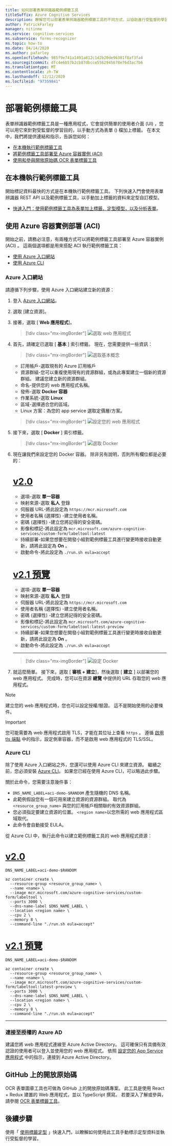 ```yaml
---
title: 如何部署表單辨識器範例標籤工具
titleSuffix: Azure Cognitive Services
description: 瞭解您可以部署表單辨識器範例標籤工具的不同方式，以協助進行受監督的學習。
author: PatrickFarley
manager: nitinme
ms.service: cognitive-services
ms.subservice: forms-recognizer
ms.topic: how-to
ms.date: 04/14/2020
ms.author: pafarley
ms.openlocfilehash: 985f9e741a1491a812c1d2b20de96381f8af3fa4
ms.sourcegitcommit: dfc4e6b57b2cb87dbcce5562945678e76d3ac7b6
ms.translationtype: MT
ms.contentlocale: zh-TW
ms.lasthandoff: 12/12/2020
ms.locfileid: "97359841"
---
```

# <a name="deploy-the-sample-labeling-tool"></a>部署範例標籤工具

表單辨識器範例標籤工具是一種應用程式，它會提供簡單的使用者介面 (UI) ，您可以用它來針對受監督的學習目的，以手動方式為表單 () 檔加上標籤。 在本文中，我們將提供連結和指示，告訴您如何：

* [在本機執行範例標籤工具](#run-the-sample-labeling-tool-locally)
* [將範例標籤工具部署至 Azure 容器實例 (ACI) ](#deploy-with-azure-container-instances-aci)
* [使用和參與開放原始碼 OCR 表單標籤工具](#open-source-on-github)

## <a name="run-the-sample-labeling-tool-locally"></a>在本機執行範例標籤工具

開始標記資料最快的方式是在本機執行範例標籤工具。 下列快速入門會使用表單辨識器 REST API 以及範例標籤工具，以手動加上標籤的資料來定型自訂模型。 

* [快速入門：使用範例標籤工具為表單加上標籤、定型模型，以及分析表單](./quickstarts/label-tool.md)。

## <a name="deploy-with-azure-container-instances-aci"></a>使用 Azure 容器實例部署 (ACI) 

開始之前，請務必注意，有兩種方式可以將範例標籤工具部署至 Azure 容器實例 (ACI) 。 這兩個選項都是用來搭配 ACI 執行範例標籤工具： 

* [使用 Azure 入口網站](#azure-portal)
* [使用 Azure CLI](#azure-cli)

### <a name="azure-portal"></a>Azure 入口網站

請遵循下列步驟，使用 Azure 入口網站建立新的資源： 

1. 登入 [Azure 入口網站](https://portal.azure.com/signin/index/)。
2. 選取 [建立資源]。 
3. 接著，選取 [ **Web 應用程式**]。 

   > [!div class="mx-imgBorder"]
   > ![選取 web 應用程式](./media/quickstarts/formre-create-web-app.png)
   
4. 首先，請確定已選取 [ **基本** ] 索引標籤。 現在，您需要提供一些資訊： 

   > [!div class="mx-imgBorder"]
   > ![選取基本概念](./media/quickstarts/formre-select-basics.png)
   * 訂用帳戶-選取現有的 Azure 訂用帳戶
   * 資源群組-您可以重複使用現有的資源群組，或為此專案建立一個新的資源群組。 建議您建立新的資源群組。
   * 命名-提供您的 web 應用程式名稱。 
   * 發佈-選取 **Docker 容器**
   * 作業系統-選取 **Linux**
   * 區域-選擇適合您的區域。
   * Linux 方案：為您的 app service 選取定價層/方案。 

   > [!div class="mx-imgBorder"]
   > ![設定您的 web 應用程式](./media/quickstarts/formre-select-docker-linux.png)

5. 接下來，選取 [ **Docker** ] 索引標籤。 

   > [!div class="mx-imgBorder"]
   > ![選取 Docker](./media/quickstarts/formre-select-docker.png)

6. 現在讓我們來設定您的 Docker 容器。 除非另有說明，否則所有欄位都是必要的：

    # <a name="v20"></a>[v2.0](#tab/v2-0)  
   * 選項-選取 **單一容器**
   * 映射來源-選取 **私人** 登錄 
   * 伺服器 URL-將此設定為 `https://mcr.microsoft.com`
   * 使用者名稱 (選擇性) -建立使用者名稱。 
   * 密碼 (選擇性) -建立您將記得的安全密碼。
   * 影像和標記-將此設定為 `mcr.microsoft.com/azure-cognitive-services/custom-form/labeltool:latest`
   * 持續部署-如果您想要在開發小組對範例標籤工具進行變更時接收自動更新，請將此設定為 **On** 。
   * 啟動命令-將此設定為 `./run.sh eula=accept`

    # <a name="v21-preview"></a>[v2.1 預覽](#tab/v2-1) 
   * 選項-選取 **單一容器**
   * 映射來源-選取 **私人** 登錄 
   * 伺服器 URL-將此設定為 `https://mcr.microsoft.com`
   * 使用者名稱 (選擇性) -建立使用者名稱。 
   * 密碼 (選擇性) -建立您將記得的安全密碼。
   * 影像和標記-將此設定為 `mcr.microsoft.com/azure-cognitive-services/custom-form/labeltool:latest-preview`
   * 持續部署-如果您想要在開發小組對範例標籤工具進行變更時接收自動更新，請將此設定為 **On** 。
   * 啟動命令-將此設定為 `./run.sh eula=accept`
    
    ---

   > [!div class="mx-imgBorder"]
   > ![設定 Docker](./media/quickstarts/formre-configure-docker.png)

7. 就這麼簡單。 接下來，選取 [ **審核 + 建立**]，然後選取 [ **建立** ] 以部署您的 web 應用程式。 完成時，您可以在資源 **總覽** 中提供的 URL 存取您的 web 應用程式。

> [!NOTE]
> 建立您的 web 應用程式時，您也可以設定授權/驗證。 這不是開始使用的必要條件。 

> [!IMPORTANT]
> 您可能需要為 web 應用程式啟用 TLS，才能在其位址上查看 `https` 。 遵循 [啟用 tls 端點](https://docs.microsoft.com/azure/container-instances/container-instances-container-group-ssl) 中的指示，設定側車容器，而不是啟用 web 應用程式的 TLS/SSL。

### <a name="azure-cli"></a>Azure CLI

除了使用 Azure 入口網站之外，您還可以使用 Azure CLI 來建立資源。 繼續之前，您必須安裝 [Azure CLI](/cli/azure/install-azure-cli)。 如果您已經在使用 Azure CLI，可以略過此步驟。 

關於此命令，您需要注意幾件事：

* `DNS_NAME_LABEL=aci-demo-$RANDOM` 產生隨機的 DNS 名稱。 
* 此範例假設您有一個可用來建立資源的資源群組。 取代為 `<resource_group_name>` 與您的訂用帳戶相關聯的有效資源群組。 
* 您必須指定要建立資源的位置。 `<region name>`以您所需的 web 應用程式區域取代。 
* 此命令會自動接受 EULA。

從 Azure CLI 中，執行此命令以建立範例標籤工具的 web 應用程式資源： 


# <a name="v20"></a>[v2.0](#tab/v2-0)   
```azurecli
DNS_NAME_LABEL=aci-demo-$RANDOM

az container create \
  --resource-group <resource_group_name> \
  --name <name> \
  --image mcr.microsoft.com/azure-cognitive-services/custom-form/labeltool \
  --ports 3000 \
  --dns-name-label $DNS_NAME_LABEL \
  --location <region name> \
  --cpu 2 \
  --memory 8 \
  --command-line "./run.sh eula=accept"
``` 
# <a name="v21-preview"></a>[v2.1 預覽](#tab/v2-1)    
```azurecli
DNS_NAME_LABEL=aci-demo-$RANDOM

az container create \
  --resource-group <resource_group_name> \
  --name <name> \
  --image mcr.microsoft.com/azure-cognitive-services/custom-form/labeltool:latest-preview \
  --ports 3000 \
  --dns-name-label $DNS_NAME_LABEL \
  --location <region name> \
  --cpu 2 \
  --memory 8 \
  --command-line "./run.sh eula=accept"
```

---

### <a name="connect-to-azure-ad-for-authorization"></a>連接至授權的 Azure AD

建議您將 web 應用程式連線至 Azure Active Directory。 這可確保只有具備有效認證的使用者可以登入並使用您的 web 應用程式。 依照 [設定您的 App Service 應用程式](../../app-service/configure-authentication-provider-aad.md) 中的指示，連接到 Azure Active Directory。

## <a name="open-source-on-github"></a>GitHub 上的開放原始碼

OCR 表單圖章工具也可做為 GitHub 上的開放原始碼專案。 此工具是使用 React + Redux 建置的 Web 應用程式，並以 TypeScript 撰寫。 若要深入了解或參與，請參閱 [OCR 表單標籤工具](https://github.com/microsoft/OCR-Form-Tools/blob/master/README.md)。

## <a name="next-steps"></a>後續步驟

使用「 [使用標籤定型](./quickstarts/label-tool.md) 」快速入門，以瞭解如何使用此工具手動標示定型資料並執行受監督的學習。
